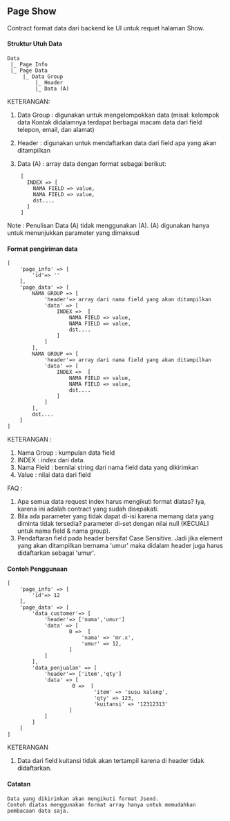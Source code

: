 ## Page Show
Contract format data dari backend ke UI untuk requet halaman Show.

#### Struktur Utuh Data

	Data 
	 |_ Page Info
	 |_ Page Data
	     |_ Data Group
		 	 |_ Header
		 	 |_ Data (A)

				 
KETERANGAN:

1. Data Group : digunakan untuk mengelompokkan data (misal: kelompok data Kontak didalamnya terdapat berbagai macam data dari field telepon, email, dan alamat)
2. Header : digunakan untuk mendaftarkan data dari field apa yang akan ditampilkan
3. Data (A) : array data dengan format sebagai berikut:

        [
          INDEX => [
            NAMA FIELD => value,
            NAMA FIELD => value,
            dst....
          ]
        ]
		
Note : Penulisan Data (A) tidak menggunakan (A). (A) digunakan hanya untuk menunjukkan parameter yang dimaksud		


#### Format pengiriman data

	[
	    'page_info' => [
			'id'=> '' 	
	    ],
	    'page_data' => [
	        NAMA GROUP => [
	            'header'=> array dari nama field yang akan ditampilkan
	            'data' => [
					INDEX =>  [
						NAMA FIELD => value,
						NAMA FIELD => value,
						dst....
					]
	            ]
	        ],
	        NAMA GROUP => [
	            'header'=> array dari nama field yang akan ditampilkan
	            'data' => [
					INDEX =>  [
						NAMA FIELD => value,
						NAMA FIELD => value,
						dst....
					]
	            ]
	        ],
	        dst....	
	    ]
	]

KETERANGAN :

1. Nama Group : kumpulan data field
1. INDEX : index dari data.
2. Nama Field : bernilai string dari nama field data yang dikirimkan
3. Value : nilai data dari field

FAQ :

1. Apa semua data request index harus mengikuti format diatas? Iya, karena ini adalah contract yang sudah disepakati.
2. Bila ada parameter yang tidak dapat di-isi karena memang data yang diminta tidak tersedia? parameter di-set dengan nilai null (KECUALI untuk nama field & nama group). 
3. Pendaftaran field pada header bersifat Case Sensitive. Jadi jika element yang akan ditampilkan bernama 'umur' maka didalam header juga harus didaftarkan sebagai 'umur'.

#### Contoh Penggunaan

	[
		'page_info' => [
			'id'=> 12 	
		],
		'page_data' => [
			'data_customer'=> [
				'header'=> ['nama','umur']
				'data' => [
						0 =>  [
							'nama' => 'mr.x',
							'umur' => 12,
						]
				]
			],
		    'data_penjualan' => [
				'header'=> ['item','qty']
				'data' => [
		   				 0 =>  [
		      					'item' => 'susu kaleng',
		      					'qty' => 123,
		      					'kuitansi' => '12312313'
						]
				]
			]
		]
	]

KETERANGAN

1. Data dari field kuitansi tidak akan tertampil karena di header tidak didaftarkan.

#### Catatan

	Data yang dikirimkan akan mengikuti format Jsend. 
	Contoh diatas menggunakan format array hanya untuk memudahkan pembacaan data saja.
